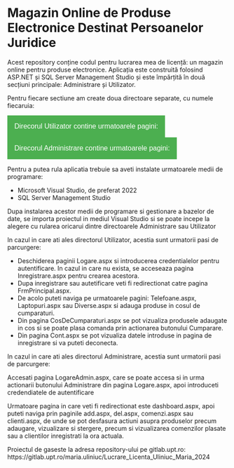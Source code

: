  <h1>Magazin Online de Produse Electronice Destinat Persoanelor Juridice</h1>
    <p>Acest repository conține codul pentru lucrarea mea de licență: un magazin online pentru produse electronice. Aplicația este construită folosind ASP.NET și SQL Server Management Studio și este împărțită în două secțiuni principale: Administrare și Utilizator.</p>
    <p>Pentru fiecare sectiune am create doua directoare separate, cu numele fiecaruia:</p>
<div style="position: relative; display: inline-block;">
    <button style="background-color: #4CAF50; color: white; padding: 16px; font-size: 16px; border: none; cursor: pointer;">
        Direcorul Utilizator contine urmatoarele pagini:
    </button>
    <ul style="display: none; position: absolute; background-color: #f9f9f9; min-width: 160px; box-shadow: 0px 8px 16px 0px rgba(0,0,0,0.2); z-index: 1; list-style-type: none; padding: 0;">
        <li style="color: black; padding: 12px 16px; text-decoration: none; display: block;">
            <a href="#" style="color: black; text-decoration: none;">Principal.Master</a>
        </li>
        <li style="color: black; padding: 12px 16px; text-decoration: none; display: block;">
            <a href="#" style="color: black; text-decoration: none;">Logare.aspx</a>
        </li>
      <li style="color: black; padding: 12px 16px; text-decoration: none; display: block;">
            <a href="#" style="color: black; text-decoration: none;">Inregistrare.aspx</a>
        </li>
        <li style="color: black; padding: 12px 16px; text-decoration: none; display: block;">
            <a href="#" style="color: black; text-decoration: none;">FrmPrincipal.aspx</a>
        </li>
       <li style="color: black; padding: 12px 16px; text-decoration: none; display: block;">
            <a href="#" style="color: black; text-decoration: none;">Telefoane.aspx</a>
        </li>
       <li style="color: black; padding: 12px 16px; text-decoration: none; display: block;">
            <a href="#" style="color: black; text-decoration: none;">Laptopuri.aspx</a>
        </li>
        <li style="color: black; padding: 12px 16px; text-decoration: none; display: block;">
            <a href="#" style="color: black; text-decoration: none;">Diverse.aspx</a>
        </li>
       <li style="color: black; padding: 12px 16px; text-decoration: none; display: block;">
            <a href="#" style="color: black; text-decoration: none;">CosDeCumparaturi.aspx</a>
        </li>
        <li style="color: black; padding: 12px 16px; text-decoration: none; display: block;">
            <a href="#" style="color: black; text-decoration: none;">Cont.aspx</a>
        </li>
    </ul>
</div>
<div style="position: relative; display: inline-block;">
    <button style="background-color: #4CAF50; color: white; padding: 16px; font-size: 16px; border: none; cursor: pointer;">
        Direcorul Administrare contine urmatoarele pagini:
    </button>
    <ul style="display: none; position: absolute; background-color: #f9f9f9; min-width: 160px; box-shadow: 0px 8px 16px 0px rgba(0,0,0,0.2); z-index: 1; list-style-type: none; padding: 0;">
        <li style="color: black; padding: 12px 16px; text-decoration: none; display: block;">
            <a href="#" style="color: black; text-decoration: none;">Admin.Master</a>
        </li>
        <li style="color: black; padding: 12px 16px; text-decoration: none; display: block;">
            <a href="#" style="color: black; text-decoration: none;">LogareAdmin.aspx</a>
        </li>
        <li style="color: black; padding: 12px 16px; text-decoration: none; display: block;">
            <a href="#" style="color: black; text-decoration: none;">dashboard.aspx</a>
        </li>
       <li style="color: black; padding: 12px 16px; text-decoration: none; display: block;">
            <a href="#" style="color: black; text-decoration: none;">add.aspx</a>
        </li>
       <li style="color: black; padding: 12px 16px; text-decoration: none; display: block;">
            <a href="#" style="color: black; text-decoration: none;">del.aspx</a>
        </li>
        <li style="color: black; padding: 12px 16px; text-decoration: none; display: block;">
            <a href="#" style="color: black; text-decoration: none;">clienti.aspx</a>
        </li>
        <li style="color: black; padding: 12px 16px; text-decoration: none; display: block;">
            <a href="#" style="color: black; text-decoration: none;">comenzi.aspx</a>
        </li>
    </ul>
</div>
<p>Pentru a putea rula aplicatia trebuie sa aveti instalate urmatoarele medii de programare:</p>
<ul>
  <li>Microsoft Visual Studio, de preferat 2022</li>
  <li>SQL Server Management Studio</li>
</ul>
<p>Dupa instalarea acestor medii de programare si gestionare a bazelor de date, se importa proiectul in mediul Visual Studio si se poate incepe la alegere cu rularea oricarui dintre directoarele Administrare sau Utilizator</p>
<p>In cazul in care ati ales directorul Utilizator, acestia sunt urmatorii pasi de parcurgere:</p>
<ul>
  <li>Deschiderea paginii Logare.aspx si introducerea credentialelor pentru autentificare. In cazul in care nu exista, se acceseaza pagina Inregistrare.aspx pentru crearea acestora.</li>
  <li>Dupa inregistrare sau autetificare veti fi redirectionat catre pagina FrmPrincipal.aspx.</li>
  <li>De acolo puteti naviga pe urmatoarele pagini: Telefoane.aspx, Laptopuri.aspx sau Diverse.aspx si adauga produse in cosul de cumparaturi.</li>
  <li>Din pagina CosDeCumparaturi.aspx se pot vizualiza produsele adaugate in cos si se poate plasa comanda prin actionarea butonului Cumparare.</li>
  <li>Din pagina Cont.aspx se pot vizualiza datele introduse in pagina de inregistrare si va puteti deconecta.</li>
</ul>
<p>In cazul in care ati ales directorul Administrare, acestia sunt urmatorii pasi de parcurgere:</p>
<p>Accesati pagina LogareAdmin.aspx, care se poate accesa si in urma actionarii butonului Administrare din pagina Logare.aspx, apoi introduceti credendiatele de autentificare</p>
<p>Urmatoare pagina in care veti fi redirectionat este dashboard.aspx, apoi puteti naviga prin paginile add.aspx, del.aspx, comenzi.aspx sau clienti.aspx, de unde se pot desfasura actiuni asupra produselor precum adaugare, vizualizare si stergere, precum si vizualizarea comenzilor plasate sau a clientilor inregistrati la ora actuala. </p>

<p>Proiectul de gaseste la adresa repository-ului pe gitlab.upt.ro: https://gitlab.upt.ro/maria.uliniuc/Lucrare_Licenta_Uliniuc_Maria_2024</p>



